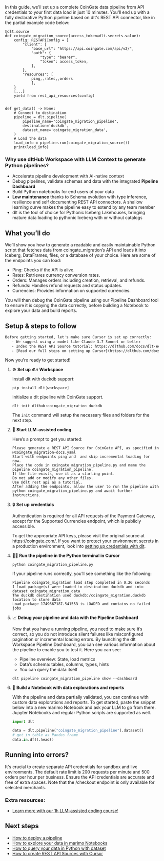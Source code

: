 In this guide, we'll set up a complete CoinGate data pipeline from API credentials to your first data load in just 10 minutes. You'll end up with a fully declarative Python pipeline based on dlt's REST API connector, like in the partial example code below:

```python-outcome
@dlt.source
def coingate_migration_source(access_token=dlt.secrets.value):
    config: RESTAPIConfig = {
        "client": {
            "base_url": "https://api.coingate.com/api/v2/",
            "auth": {
                "type": "bearer",
                "token": access_token,
            },
        },
        "resources": [
            ping,,rates,,orders
            ],
    }
    [...]
    yield from rest_api_resources(config)


def get_data() -> None:
    # Connect to destination
    pipeline = dlt.pipeline(
        pipeline_name='coingate_migration_pipeline',
        destination='duckdb',
        dataset_name='coingate_migration_data', 
    )
    # Load the data
    load_info = pipeline.run(coingate_migration_source())
    print(load_info) 
```

### Why use dltHub Workspace with LLM Context to generate Python pipelines?

- Accelerate pipeline development with AI-native context
- Debug pipelines, validate schemas and data with the integrated **Pipeline Dashboard**
- Build Python notebooks for end users of your data
- **Low maintenance** thanks to Schema evolution with type inference, resilience and self documenting REST API connectors. A shallow learning curve makes the pipeline easy to extend by any team member
- dlt is the tool of choice for Pythonic Iceberg Lakehouses, bringing mature data loading to pythonic Iceberg with or without catalogs

## What you’ll do

We’ll show you how to generate a readable and easily maintainable Python script that fetches data from coingate_migration’s API and loads it into Iceberg, DataFrames, files, or a database of your choice. Here are some of the endpoints you can load:

- Ping: Checks if the API is alive.
- Rates: Retrieves currency conversion rates.
- Orders: Manages orders including creation, retrieval, and refunds.
- Refunds: Handles refund requests and status updates.
- Currencies: Provides information on supported currencies.

You will then debug the CoinGate pipeline using our Pipeline Dashboard tool to ensure it is copying the data correctly, before building a Notebook to explore your data and build reports.

## Setup & steps to follow

```default
Before getting started, let's make sure Cursor is set up correctly:
   - We suggest using a model like Claude 3.7 Sonnet or better
   - Index the REST API Source tutorial: https://dlthub.com/docs/dlt-ecosystem/verified-sources/rest_api/ and add it to context as **@dlt rest api**
   - [Read our full steps on setting up Cursor](https://dlthub.com/docs/dlt-ecosystem/llm-tooling/cursor-restapi#23-configuring-cursor-with-documentation)
```

Now you're ready to get started!

1. ⚙️ **Set up `dlt` Workspace**
    
    Install dlt with duckdb support:
    ```shell
    pip install dlt[workspace]
    ```

    Initialize a dlt pipeline with CoinGate support.
    ```shell
    dlt init dlthub:coingate_migration duckdb
    ```

    The `init` command will setup the necessary files and folders for the next step.
    
2. 🤠 **Start LLM-assisted coding**
    
    Here’s a prompt to get you started:
    
    ```prompt
    Please generate a REST API Source for CoinGate API, as specified in @coingate_migration-docs.yaml 
    Start with endpoints ping and  and skip incremental loading for now. 
    Place the code in coingate_migration_pipeline.py and name the pipeline coingate_migration_pipeline. 
    If the file exists, use it as a starting point. 
    Do not add or modify any other files. 
    Use @dlt rest api as a tutorial. 
    After adding the endpoints, allow the user to run the pipeline with python coingate_migration_pipeline.py and await further instructions.
    ```

    
3. 🔒 **Set up credentials** 
    
    Authentication is required for all API requests of the Payment Gateway, except for the Supported Currencies endpoint, which is publicly accessible.
    
    To get the appropriate API keys, please visit the original source at https://coingate.com/.
    If you want to protect your environment secrets in a production environment, look into [setting up credentials with dlt](https://dlthub.com/docs/walkthroughs/add_credentials).
    
4. 🏃‍♀️ **Run the pipeline in the Python terminal in Cursor**
    
    ```shell
    python coingate_migration_pipeline.py
    ```
    
    If your pipeline runs correctly, you’ll see something like the following:
    
    ```shell
    Pipeline coingate_migration load step completed in 0.26 seconds
    1 load package(s) were loaded to destination duckdb and into dataset coingate_migration_data
    The duckdb destination used duckdb:/coingate_migration.duckdb location to store data
    Load package 1749667187.541553 is LOADED and contains no failed jobs
    ```
    
5. 📈 **Debug your pipeline and data with the Pipeline Dashboard**

    Now that you have a running pipeline, you need to make sure it’s correct, so you do not introduce silent failures like misconfigured pagination or incremental loading errors. By launching the dlt Workspace Pipeline Dashboard, you can see various information about the pipeline to enable you to test it. Here you can see:
    - Pipeline overview: State, load metrics
    - Data’s schema: tables, columns, types, hints
    - You can query the data itself
    
    ```shell
    dlt pipeline coingate_migration_pipeline show --dashboard
    ```
    
6. 🐍 **Build a Notebook with data explorations and reports**

    With the pipeline and data partially validated, you can continue with custom data explorations and reports. To get started, paste the snippet below into a new marimo Notebook and ask your LLM to go from there. Jupyter Notebooks and regular Python scripts are supported as well.

    
    ```python
    import dlt

   data = dlt.pipeline("coingate_migration_pipeline").dataset()
   # get in table as Pandas frame
   data.in.df().head()
    ```

## Running into errors?

It's crucial to create separate API credentials for sandbox and live environments. The default rate limit is 200 requests per minute and 500 orders per hour per business. Ensure the API credentials are accurate and free of extra spaces. Note that the /checkout endpoint is only available for selected merchants.

### Extra resources:

- [Learn more with our 1h LLM-assisted coding course!](https://www.youtube.com/watch?v=GGid70rnJuM)

## Next steps

- [How to deploy a pipeline](https://dlthub.com/docs/walkthroughs/deploy-a-pipeline)
- [How to explore your data in marimo Notebooks](https://dlthub.com/docs/general-usage/dataset-access/marimo)
- [How to query your data in Python with dataset](https://dlthub.com/docs/general-usage/dataset-access/dataset)
- [How to create REST API Sources with Cursor](https://dlthub.com/docs/dlt-ecosystem/llm-tooling/cursor-restapi)